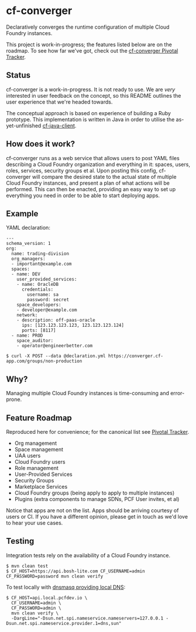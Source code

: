 # cf-converger

Declaratively converges the runtime configuration of multiple Cloud Foundry instances.

This project is work-in-progress; the features listed below are on the roadmap. To see how far we've got, check out the [cf-converger Pivotal Tracker](https://www.pivotaltracker.com/n/projects/1590869).

## Status

cf-converger is a work-in-progress. It is not ready to use. We are *very* interested in user feedback on the concept, so this README outlines the user experience that we're headed towards.

The conceptual approach is based on experience of building a Ruby prototype. This implementation is written in Java in order to utilise the as-yet-unfinished [cf-java-client](https://github.com/cloudfoundry/cf-java-client).

## How does it work?

cf-converger runs as a web service that allows users to  post YAML files describing a Cloud Foundry organization and everything in it: spaces, users, roles, services, security groups et al. Upon posting this config, cf-converger will compare the desired state to the actual state of multiple Cloud Foundry instances, and present a plan of what actions will be performed. This can then be enacted, providing an easy way to set up everything you need in order to be able to start deploying apps.

## Example

YAML declaration:

```
---
schema_version: 1
org:
  name: trading-division
  org_managers:
  - important@example.com
  spaces:
  - name: DEV
    user_provided_services:
    - name: OracleDB
      credentials:
        username: sa
        password: secret
    space_developers:
    - developer@example.com
    network:
    - description: off-paas-oracle
      ips: [123.123.123.123, 123.123.123.124]
      ports: [8117]
  - name: PROD
    space_auditor:
    - operator@engineerbetter.com
```

```
$ curl -X POST --data @declaration.yml https://converger.cf-app.com/groups/non-production
```

## Why?

Managing multiple Cloud Foundry instances is time-consuming and error-prone.

## Feature Roadmap

Reproduced here for convenience; for the canonical list see [Pivotal Tracker](https://www.pivotaltracker.com/n/projects/1590869).

* Org management
* Space management
* UAA users
* Cloud Foundry users
* Role management
* User-Provided Services
* Security Groups
* Marketplace Services
* Cloud Foundry groups (being apply to apply to multiple instances)
* Plugins (extra components to manage SDNs, PCF User invites, et al)

Notice that apps are not on the list. Apps should be arriving courtesy of users or CI. If you have a different opinion, please get in touch as we'd love to hear your use cases.

## Testing

Integration tests rely on the availability of a Cloud Foundry instance.

```
$ mvn clean test
$ CF_HOST=https://api.bosh-lite.com CF_USERNAME=admin CF_PASSWORD=password mvn clean verify
```

To test locally with [dnsmasq providing local DNS](https://docs.pivotal.io/pcf-dev/work-offline.html):

```
$ CF_HOST=api.local.pcfdev.io \
  CF_USERNAME=admin \
  CF_PASSWORD=admin \
  mvn clean verify \
  -DargLine="-Dsun.net.spi.nameservice.nameservers=127.0.0.1 -Dsun.net.spi.nameservice.provider.1=dns,sun"
```